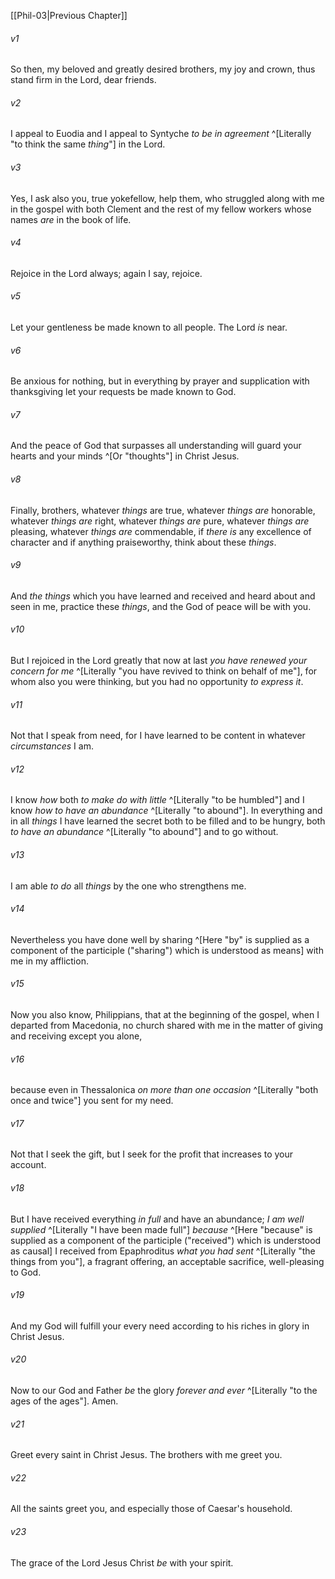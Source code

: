 ﻿---
aliases:
  - Philippians 4
---

[[Phil-03|Previous Chapter]]

###### v1
So then, my beloved and greatly desired brothers, my joy and crown, thus stand firm in the Lord, dear friends.

###### v2
I appeal to Euodia and I appeal to Syntyche _to be in agreement_ ^[Literally "to think the same _thing_"] in the Lord.

###### v3
Yes, I ask also you, true yokefellow, help them, who struggled along with me in the gospel with both Clement and the rest of my fellow workers whose names _are_ in the book of life.

###### v4
Rejoice in the Lord always; again I say, rejoice.

###### v5
Let your gentleness be made known to all people. The Lord _is_ near.

###### v6
Be anxious for nothing, but in everything by prayer and supplication with thanksgiving let your requests be made known to God.

###### v7
And the peace of God that surpasses all understanding will guard your hearts and your minds ^[Or "thoughts"] in Christ Jesus.

###### v8
Finally, brothers, whatever _things_ are true, whatever _things are_ honorable, whatever _things are_ right, whatever _things are_ pure, whatever _things are_ pleasing, whatever _things are_ commendable, if _there is_ any excellence of character and if anything praiseworthy, think about these _things_.

###### v9
And _the things_ which you have learned and received and heard about and seen in me, practice these _things_, and the God of peace will be with you.

###### v10
But I rejoiced in the Lord greatly that now at last _you have renewed your concern for me_ ^[Literally "you have revived to think on behalf of me"], for whom also you were thinking, but you had no opportunity _to express it_.

###### v11
Not that I speak from need, for I have learned to be content in whatever _circumstances_ I am.

###### v12
I know _how_ both _to make do with little_ ^[Literally "to be humbled"] and I know _how_ _to have an abundance_ ^[Literally "to abound"]. In everything and in all _things_ I have learned the secret both to be filled and to be hungry, both _to have an abundance_ ^[Literally "to abound"] and to go without.

###### v13
I am able _to do_ all _things_ by the one who strengthens me.

###### v14
Nevertheless you have done well by sharing ^[Here "by" is supplied as a component of the participle ("sharing") which is understood as means] with me in my affliction.

###### v15
Now you also know, Philippians, that at the beginning of the gospel, when I departed from Macedonia, no church shared with me in the matter of giving and receiving except you alone,

###### v16
because even in Thessalonica _on more than one occasion_ ^[Literally "both once and twice"] you sent for my need.

###### v17
Not that I seek the gift, but I seek for the profit that increases to your account.

###### v18
But I have received everything _in full_ and have an abundance; _I am well supplied_ ^[Literally "I have been made full"] _because_ ^[Here "because" is supplied as a component of the participle ("received") which is understood as causal] I received from Epaphroditus _what you had sent_ ^[Literally "the things from you"], a fragrant offering, an acceptable sacrifice, well-pleasing to God.

###### v19
And my God will fulfill your every need according to his riches in glory in Christ Jesus.

###### v20
Now to our God and Father _be_ the glory _forever and ever_ ^[Literally "to the ages of the ages"]. Amen.

###### v21
Greet every saint in Christ Jesus. The brothers with me greet you.

###### v22
All the saints greet you, and especially those of Caesar's household.

###### v23
The grace of the Lord Jesus Christ _be_ with your spirit.